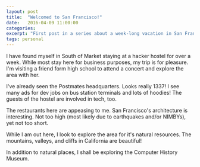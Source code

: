 ```yaml
---
layout: post
title:  "Welcomed to San Francisco!"
date:   2016-04-09 11:00:00
categories:
excerpt: "First post in a series about a week-long vacation in San Francisco staying at a hacker hostel."
tags: personal
---
```

I have found myself in South of Market staying at a hacker hostel for over a week. While most stay here for business purposes, my trip is for pleasure. I'm visiting a friend form high school to attend a concert and explore the area with her.

I've already seen the Postmates headquarters. Looks really 1337! I see many ads for dev jobs on bus station terminals and lots of hoodies! The guests of the hostel are involved in tech, too.

The restaurants here are appeasing to me. San Francisco's architecture is interesting. Not too high (most likely due to earthquakes and/or NIMBYs), yet not too short.

While I am out here, I look to explore the area for it's natural resources. The mountains, valleys, and cliffs in California are beautiful!

In addition to natural places, I shall be exploring the Computer History Museum.